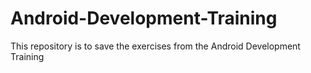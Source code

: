 # Android-Development-Training
This repository is to save the exercises from the Android Development Training
